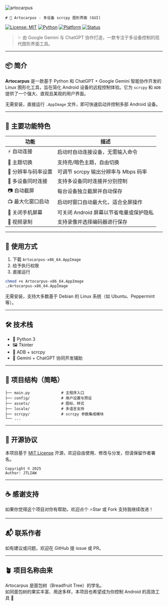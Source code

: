 ![artocarpus](https://github.com/user-attachments/assets/290bbf63-14cd-4c6b-92a7-b8d732462ecc)



    # 🌿 Artocarpus - 多设备 scrcpy 图形界面 (GUI)

[![License: MIT](https://img.shields.io/badge/License-MIT-green.svg)](LICENSE)
[![Python](https://img.shields.io/badge/Python-3.x-blue.svg)](https://www.python.org/)
[![Platform](https://img.shields.io/badge/Platform-Linux--AppImage-important)](#)
[![Status](https://img.shields.io/badge/Status-Active-brightgreen)](#)

> ✨ 由 Google Gemini 与 ChatGPT 协作打造，一款专注于多设备控制的现代图形界面工具。

---

## 📦 简介

**Artocarpus** 是一款基于 Python 和 ChatGPT + Google Gemini 智能协作开发的 Linux 图形化工具，旨在简化 Android 设备的远程控制体验。它为 `scrcpy` 和 `ADB` 提供了一个强大、直观且美观的用户界面。

无需安装，直接运行 `.AppImage` 文件，即可快速启动并控制多部 Android 设备。

---

## 🎯 主要功能特色

| 功能               | 描述                                                                 |
|--------------------|----------------------------------------------------------------------|
| ⚡ 自动连接         | 启动时自动连接设备，无需输入命令                                     |
| 🎨 主题切换         | 支持亮/暗色主题，自由切换                                           |
| 📐 分辨率与码率设置 | 可调节 scrcpy 输出分辨率与 Mbps 码率                                 |
| 📱 多设备同时连接   | 支持多设备同时连接并分别控制                                         |
| 📷 自动截屏         | 每台设备独立截屏并自动保存                                           |
| 📺 最大化窗口启动   | 启动时窗口自动最大化，适合全屏操作                                   |
| 🌙 关闭手机屏幕     | 可关闭 Android 屏幕以节省电量或保护隐私                             |
| 🎥 视频录制         | 支持录像并选择编码器进行保存                                         |

---

## 🚀 使用方式

1. 下载 `Artocarpus-x86_64.AppImage`  
2. 给予执行权限  
3. 直接运行

```bash
chmod +x Artocarpus-x86_64.AppImage
./Artocarpus-x86_64.AppImage
```

无需安装，支持大多数基于 Debian 的 Linux 系统（如 Ubuntu、Peppermint 等）。

---

## 🛠 技术栈

- 🐍 Python 3
- 🖼 Tkinter
- 📱 ADB + scrcpy
- 🤖 Gemini + ChatGPT 协同开发辅助

---

## 🧱 项目结构（简略）

```
├── main.py              # 主程序入口
├── config/              # 用户设置与预设
├── assets/              # 图标、样式
├── locale/              # 多语言支持
├── scrcpy/              # scrcpy 参数集成模块
└── ...
```

---

## 📜 开源协议

本项目基于 [MIT License](LICENSE) 开源，欢迎自由使用、修改与分发，但请保留作者署名。

```
Copyright © 2025
Author: JTLIAW
```

---

## ☕ 感谢支持

如果你觉得这个项目对你有帮助，欢迎点个 ⭐Star 或 Fork 支持我继续改进！

---

## 📬 联系作者

如有建议或问题，欢迎在 GitHub 提 issue 或 PR。

---

## 🪴 项目名称由来

Artocarpus 是面包树（Breadfruit Tree）的学名。  
如同面包树的果实丰富、用途多样，本项目也希望成为你控制 Android 的高效工具 🌳                                
